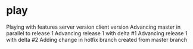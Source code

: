 # play
Playing with features
server version
client version
Advancing master in parallel to release 1
Advancing release 1 with delta #1
Advancing release 1 with delta #2
Adding change in hotfix branch created from master branch 
